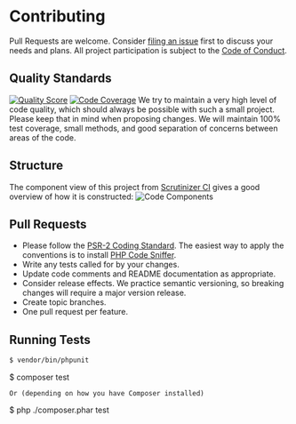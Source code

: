 # Contributing
Pull Requests are welcome. Consider [filing an issue](https://github.com/TransitScreen/php-heroku-client/issues/new) first to discuss your needs and plans. All project participation is subject to the [Code of Conduct](CODE_OF_CONDUCT.md).
## Quality Standards
[![Quality Score](https://img.shields.io/scrutinizer/g/TransitScreen/php-heroku-client.svg?style=flat-square)](https://scrutinizer-ci.com/g/TransitScreen/php-heroku-client)
[![Code Coverage](https://img.shields.io/scrutinizer/coverage/g/TransitScreen/php-heroku-client.svg?style=flat-square)](https://scrutinizer-ci.com/g/TransitScreen/php-heroku-client)
We try to maintain a very high level of code quality, which should always be possible with such a small project. Please keep that in mind when proposing changes. We will maintain 100% test coverage, small methods, and good separation of concerns between areas of the code.
## Structure
The component view of this project from [Scrutinizer CI](https://scrutinizer-ci.com/) gives a good overview of how it is constructed:
![Code Components](./docs/media/components.png)
## Pull Requests
- Please follow the [PSR-2 Coding Standard](https://github.com/php-fig/fig-standards/blob/master/accepted/PSR-2-coding-style-guide.md). The easiest way to apply the conventions is to install [PHP Code Sniffer](https://github.com/squizlabs/PHP_CodeSniffer).
- Write any tests called for by your changes.
- Update code comments and README documentation as appropriate.
- Consider release effects. We practice semantic versioning, so breaking changes will require a major version release.
- Create topic branches.
- One pull request per feature.

## Running Tests
``` bash
$ vendor/bin/phpunit
```
$ composer test
```
Or (depending on how you have Composer installed)
```
$ php ./composer.phar test
```
